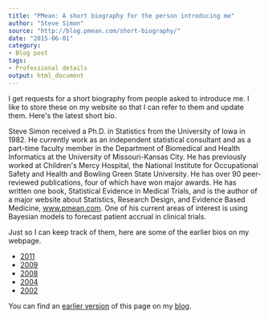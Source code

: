 ```yaml
---
title: "PMean: A short biography for the person introducing me"
author: "Steve Simon"
source: "http://blog.pmean.com/short-biography/"
date: "2015-06-01"
category: 
- Blog post
tags:
- Professional details
output: html_document
---
```


I get requests for a short biography from people asked to introduce me. I like to store these on my website so that I can refer to them and update them. Here's the latest short bio.

<!---More--->

Steve Simon received a Ph.D. in Statistics from the University of Iowa in 1982. He currently work as an independent statistical consultant and as a part-time faculty member in the Department of Biomedical and Health Informatics at the University of Missouri-Kansas City. He has previously worked at Children's Mercy Hospital, the National Institute for Occupational Safety and Health and Bowling Green State University. He has over 90 peer-reviewed publications, four of which have won major awards. He has written one book, Statistical Evidence in Medical Trials, and is the author of a major website about Statistics, Research Design, and Evidence Based Medicine, www.pmean.com. One of his current areas of interest is using Bayesian models to forecast patient accrual in clinical trials.

Just so I can keep track of them, here are some of the earlier bios on my webpage.

+ [2011][sim3]
+ [2009][sim4]
+ [2008][sim5]
+ [2004][sim6]
+ [2002][sim7]

You can find an [earlier version][sim1] of this page on my [blog][sim2].

[sim1]: http://blog.pmean.com/short-biography/
[sim2]: http://blog.pmean.com

[sim3]: http://www.pmean.com/11/ShortBio.html
[sim4]: http://www.pmean.com/09/ShortBiography.html
[sim5]: http://www.pmean.com/08/ShortBiography.html
[sim6]: http://www.pmean.com/04/briefbio.html
[sim7]: http://www.pmean.com/02/biography.html
